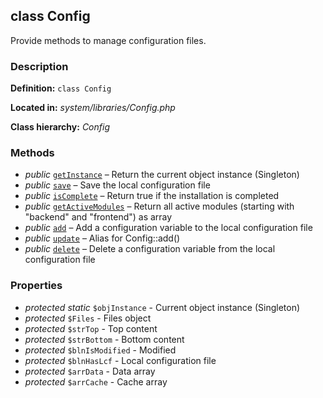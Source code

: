 class Config
------------

Provide methods to manage configuration files.

### Description ###

**Definition:** `class Config`

**Located in:** *system/libraries/Config.php*

**Class hierarchy:** *Config*



### Methods ###

- *public* [`getInstance`](Config/getInstance.md) – Return the current object instance (Singleton)
- *public* [`save`](Config/save.md) – Save the local configuration file
- *public* [`isComplete`](Config/isComplete.md) – Return true if the installation is completed
- *public* [`getActiveModules`](Config/getActiveModules.md) – Return all active modules (starting with "backend" and "frontend") as array
- *public* [`add`](Config/add.md) – Add a configuration variable to the local configuration file
- *public* [`update`](Config/update.md) – Alias for Config::add()
- *public* [`delete`](Config/delete.md) – Delete a configuration variable from the local configuration file


### Properties ###

- *protected static* `$objInstance` - Current object instance (Singleton)
- *protected* `$Files` - Files object
- *protected* `$strTop` - Top content
- *protected* `$strBottom` - Bottom content
- *protected* `$blnIsModified` - Modified
- *protected* `$blnHasLcf` - Local configuration file
- *protected* `$arrData` - Data array
- *protected* `$arrCache` - Cache array
